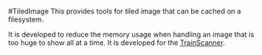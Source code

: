 #TiledImage
This provides tools for tiled image that can be cached on a filesystem.

It is developed to reduce the memory usage when handling an image that is too huge to show all at a time.
It is developed for the [TrainScanner](https://github.com/vitroid/TrainScanner).
